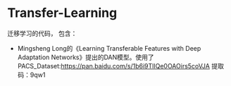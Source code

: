 # Transfer-Learning
迁移学习的代码，
包含：

- Mingsheng Long的《Learning Transferable Features with Deep Adaptation Networks》提出的DAN模型。使用了PACS_Dataset:https://pan.baidu.com/s/1b6i9TlIQe0OAOirs5coVJA  提取码：9qw1

